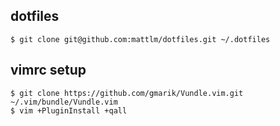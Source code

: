 dotfiles
---------

	$ git clone git@github.com:mattlm/dotfiles.git ~/.dotfiles

## vimrc setup

	$ git clone https://github.com/gmarik/Vundle.vim.git ~/.vim/bundle/Vundle.vim
	$ vim +PluginInstall +qall
